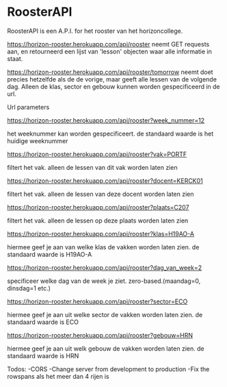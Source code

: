 # RoosterAPI
RoosterAPI is een A.P.I. for het rooster van het horizoncollege.

https://horizon-rooster.herokuapp.com/api/rooster
neemt GET requests aan, en retourneerd een lijst van 'lesson' objecten waar alle informatie in staat.

https://horizon-rooster.herokuapp.com/api/rooster/tomorrow
neemt doet precies hetzelfde als de de vorige, maar geeft alle lessen van de volgende dag. Alleen de klas, sector en gebouw kunnen worden gespecificeerd in de url.


Url parameters


https://horizon-rooster.herokuapp.com/api/rooster?week_nummer=12

het weeknummer kan worden gespecificeert. de standaard waarde is het huidige weeknummer

https://horizon-rooster.herokuapp.com/api/rooster?vak=PORTF

filtert het vak. alleen de lessen van dit vak worden laten zien

https://horizon-rooster.herokuapp.com/api/rooster?docent=KERCK01

filtert het vak. alleen de lessen van deze docent worden laten zien

https://horizon-rooster.herokuapp.com/api/rooster?plaats=C207

filtert het vak. alleen de lessen op deze plaats worden laten zien

https://horizon-rooster.herokuapp.com/api/rooster?klas=H19AO-A

hiermee geef je aan van welke klas de vakken worden laten zien. de standaard waarde is H19AO-A

https://horizon-rooster.herokuapp.com/api/rooster?dag_van_week=2

specificeer welke dag van de week je ziet. zero-based.(maandag=0, dinsdag=1 etc.)

https://horizon-rooster.herokuapp.com/api/rooster?sector=ECO

hiermee geef je aan uit welke sector de vakken worden laten zien. de standaard waarde is ECO

https://horizon-rooster.herokuapp.com/api/rooster?gebouw=HRN

hiermee geef je aan uit welk gebouw de vakken worden laten zien. de standaard waarde is HRN





Todos:
	-CORS
	-Change server from development to production
	-Fix the rowspans als het meer dan 4 rijen is